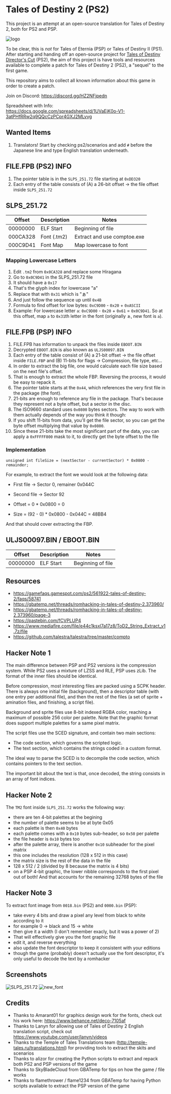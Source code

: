 # Tales of Destiny 2 (PS2)
This project is an attempt at an open-source translation for Tales of Destiny 2, both for PS2 and PSP.

![logo](https://raw.githubusercontent.com/pnvnd/Tales-of-Destiny-2/main/TOD2_logo.png)  

To be clear, this is *not* for Tales of Eternia (PSP) or Tales of Destiny II (PS1).  
After starting and handing off an open-source project for [Tales of Destiny Director's Cut](https://github.com/furiousg4m3r/Tales-of-Destiny-DC "Tales of Destiny DC") (PS2), the aim of this project is have tools and resources available to complete a patch for Tales of Destiny 2 (PS2), a "sequel" to the first game.  


This repository aims to collect all known information about this game in order to create a patch.  

Join on Discord: https://discord.gg/HZ2NFjpedn  

Spreadsheet with Info: https://docs.google.com/spreadsheets/d/1UVaEjK0o-V1-3atPHfRRw2q9QQcCzPCpr4GXJ2MLvvg

## Wanted Items

1. Translators!  Start by checking ps2/scenarios and add `#` before the Japanese line and type English translation underneath.


## FILE.FPB (PS2) INFO
1. The pointer table is in the `SLPS_251.72` file starting at `0xDD320`
1. Each entry of the table consists of (A) a 26-bit offset -> the file offset inside `SLPS_251.72`


## SLPS_251.72

Offset   | Description | Notes
---------|-------------|----------------------
00000000 | ELF Start   | Beginning of file
000CA328 | Font (.tm2) | Extract and use comptoe.exe
000C9D41 | Font Map    | Map lowercase to font

### Mapping Lowercase Letters
1. Edit `.tm2` from `0x0CA328` and replace some Hiragana
2. Go to `0x0C9D41` in the SLPS_251.72 file
3. It should have a `0x17`
4. That's the glyph index for lowercase "a"
5. Replace that with `0x31` which is "ぁ"
6. And just follow the sequence up until `0x4B`
7. Formula to find offset for low bytes: `0xC9D00` - `0x20` + `0xASCII`
8. Example: For lowercase letter `a`: `0xC9D00` - `0x20` + `0x61` = `0x0C9D41`.  So at this offset, map `a` to `0x31`th letter in the font (originally `ぁ`, new font is `a`).

## FILE.FPB (PSP) INFO
1. FILE.FPB has information to unpack the files inside `EBOOT.BIN`
1. Decrypted `EBOOT.BIN` is also known as `ULJS00097.BIN`
1. Each entry of the table consist of (A) a 21-bit offset -> the file offset inside `FILE.FBP` and (B) 11-bits for flags -> Compression, file type, etc...
1. In order to extract the big file, one would calculate each file size based on the next file's offset. 
1. That is enough to extract the whole FBP. Reversing the process, it would be easy to repack it.
1. The pointer table starts at the `0x44`, which references the very first file in the package (the font).
1. 21-bits are enough to reference any file in the package. That's because they represent not a byte offset, but a sector in the disc. 
1. The ISO9660 standard uses `0x0800` bytes sectors. The way to work with them actually depends of the way you think it though:
1. If you shift 11-bits from data, you'll get the file sector, so you can get the byte offset multiplying that value by `0x0800`.
1. Since these 21-bits take the most significant part of the data, you can apply a `0xFFFFF800` mask to it, to directly get the byte offset to the file

### Implementation
```
unsigned int fileSize = (nextSector - currentSector) * 0x0800 - remainder;
```
For example, to extract the font we would look at the following data:

- First file -> Sector 0, remainer 0x044C
- Second file -> Sector 92

- Offset = 0 * 0x0800 = 0
- Size = (92 - 0) * 0x0800 - 0x044C = 48BB4

And that should cover extracting the FBP.


## ULJS00097.BIN / EBOOT.BIN

Offset   | Description | Notes
---------|-------------|----------------------
00000000 | ELF Start   | Beginning of file



## Resources

- https://gamefaqs.gamespot.com/ps2/561922-tales-of-destiny-2/faqs/58741
- https://gbatemp.net/threads/romhacking-in-tales-of-destiny-2.373960/
- https://gbatemp.net/threads/romhacking-in-tales-of-destiny-2.373960/page-3
- https://pastebin.com/fCVPLUP4
- https://www.mediafire.com/file/e44c1ksxl7a17z8/ToD2_String_Extract_v1.7z/file
- https://github.com/talestra/talestra/tree/master/compto


## Hacker Note 1
The main difference between PSP and PS2 versions is the compression system. While PS2 uses a mixture of LZSS and RLE, PSP uses zLib. The format of the inner files should be identical.

Before compression, most interesting files are packed using a SCPK header. There is always one initial file (background), then a descriptor table (with one entry per additional file), and then the rest of the files (a set of sprite + amination files, and finishing, a script file).

Background and sprite files use 8-bit indexed RGBA color, reaching a maximum of possible 256 color per palette. Note that the graphic format does support multiple palettes for a same pixel matrix.

The script files use the SCED signature, and contain two main sections:

- The code section, which governs the scripted logic.
- The text section, which contains the strings coded in a custom format.

The ideal way to parse the SCED is to decompile the code section, which contains pointers to the text section.

The important bit about the text is that, once decoded, the string consists in an array of font indices.

## Hacker Note 2
The `TM2` font inside `SLPS_251.72` works the following way:
- there are ten 4-bit palettes at the begining
- the number of palette seems to be at byte 0x05
- each palette is then `0x40` bytes
- each palette comes with a `0x10` bytes sub-header, so `0x50` per palette
- the file header is `0x10` bytes too
- after the palette array, there is another `0x10` subheader for the pixel matrix
- this one includes the resolution (128 x 512 in this case)
- the matrix size is the rest of the data in the file
- 128 x 512 / 2 (divided by 8 because the matrix is 4 bits)
- on a PSP 4-bit graphic, the lower nibble corresponds to the first pixel out of both!
And that accounts for the remaining 32768 bytes of the file

## Hacker Note 3
To extract font image from `0018.bin` (PS2) and `0000.bin` (PSP):
- take every 4 bits and draw a pixel any level from black to white according to it
- for example 0 -> black and 15 -> white
- then give it a width (I don't remember exacly, but it was a power of 2)
- That will effectively give you the font graphic file
- edit it, and reverse everything
- also update the font descriptor to keep it consistent with your editions
- though the game (probably) doesn't actually use the font descriptor, it's only useful to decode the text by a romhacker

## Screenshots

![SLPS_251.72](https://raw.githubusercontent.com/pnvnd/Tales-of-Destiny-2/main/tod2_slps_base.png)
![new_font](https://raw.githubusercontent.com/pnvnd/Tales-of-Destiny-2/main/current_font.png)

## Credits
- Thanks to Amarant01 for graphics design work for the fonts, check out his work here: https://www.behance.net/deco-7105af
- Thanks to Lanyn for allowing use of Tales of Destiny 2 English translation script, check out https://www.youtube.com/user/lanyn/videos
- Thanks to the Temple of Tales Translations team (http://temple-tales.ru/translations.html) for providing tools to extract the skits and scenarios
- Thanks to alizor for creating the Python scripts to extract and repack both PS2 and PSP versions of the game
- Thanks to SkyBladeCloud from GBATemp for tips on how the game / file works
- Thanks to flamethrower / flame1234 from GBATemp for having Python scripts available to extract the PSP version of the game
